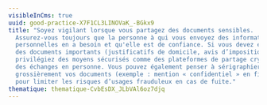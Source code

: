 ```yaml
---
visibleInCms: true
uuid: good-practice-X7F1CL3LINOVaK_-BGkx9
title: "Soyez vigilant lorsque vous partagez des documents sensibles.
  Assurez-vous toujours que la personne à qui vous envoyez des informations
  personnelles en a besoin et qu'elle est de confiance. Si vous devez envoyer
  des documents importants (justificatifs de domicile, avis d’imposition, etc.),
  privilégiez des moyens sécurisés comme des plateformes de partage cryptées ou
  des échanges en personne. Vous pouvez également penser à sérigraphier
  grossièrement vos documents (exemple : mention « confidentiel » en filigrane)
  pour limiter les risques d’usages frauduleux en cas de fuite."
thematique: thematique-CvbEsDX_JLbVAl6oz7djq
---
```

